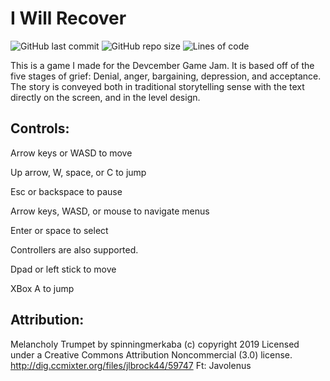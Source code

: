 # I Will Recover

![GitHub last commit](https://img.shields.io/github/last-commit/DucksAreMammals/I-Will-Recover?style=flat)
![GitHub repo size](https://img.shields.io/github/repo-size/DucksAreMammals/I-Will-Recover?style=flat)
![Lines of code](https://img.shields.io/tokei/lines/github/DucksAreMammals/I-Will-Recover?style=flat)

This is a game I made for the Devcember Game Jam. It is based off of the five stages of grief: Denial, anger, bargaining, depression, and acceptance. The story is conveyed both in traditional storytelling sense with the text directly on the screen, and in the level design.

## Controls:

Arrow keys or WASD to move

Up arrow, W, space, or C to jump

Esc or backspace to pause

Arrow keys, WASD, or mouse to navigate menus

Enter or space to select


Controllers are also supported.

Dpad or left stick to move

XBox A to jump


## Attribution:

Melancholy Trumpet  by spinningmerkaba (c) copyright 2019 Licensed under a Creative Commons Attribution Noncommercial  (3.0) license. http://dig.ccmixter.org/files/jlbrock44/59747 Ft: Javolenus
